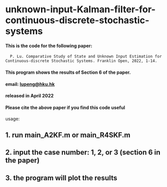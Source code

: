 # unknown-input-Kalman-filter-for-continuous-discrete-stochastic-systems

#### This is the code for the following paper:
      P. Lu. Comparative Study of State and Unknown Input Estimation for Continuous-discrete Stochastic Systems. Franklin Open, 2022, 1-14.

####   This program shows the results of Section 6 of the paper.

####   email:  lupeng@hku.hk

####   released in April 2022

####   Please cite the above paper if you find this code useful


usage:
## 1. run main_A2KF.m or main_R4SKF.m 
## 2. input the case number: 1, 2, or 3 (section 6 in the paper)
## 3. the program will plot the results

